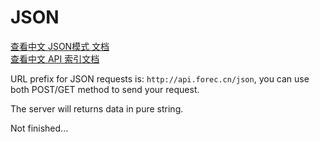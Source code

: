 # JSON

[查看中文 JSON模式 文档](http://blog.forec.cn/apis/json.html)   
[查看中文 API 索引文档](http://blog.forec.cn/apis/index.html)

URL prefix for JSON requests is: `http://api.forec.cn/json`, you can use both POST/GET method to send your request.

The server will returns data in pure string.

Not finished...
